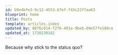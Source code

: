 ```yaml
---
id: b9e4bfe3-9c12-4553-b7ef-f43c22ffaa63
blueprint: home
title: Posts
template: articles.index
updated_by: 8876c01d-f2f6-491a-9beb-09e57fe188ce
updated_at: 1730230182
---
```

Because why stick to the status quo?